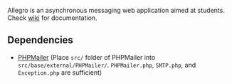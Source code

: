 Allegro is an asynchronous messaging web application aimed at students. Check [wiki](https://github.com/ogoregen/allegro/wiki) for documentation.

## Dependencies

* [PHPMailer](https://github.com/PHPMailer/PHPMailer) (Place `src/` folder of PHPMailer into `src/base/external/PHPMailer/`. `PHPMailer.php`, `SMTP.php`, and `Exception.php` are sufficient)
